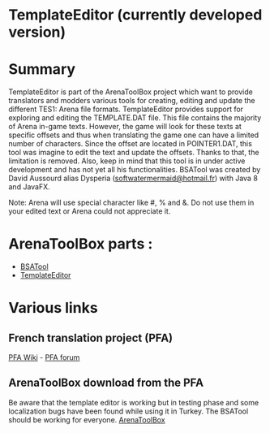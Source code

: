 TemplateEditor (currently developed version)
==============

# Summary

TemplateEditor is part of the ArenaToolBox project which want to provide translators and modders various tools for creating, editing and update the different TES1: Arena file formats.
TemplateEditor provides support for exploring and editing the TEMPLATE.DAT file. This file contains the majority of Arena in-game texts. However, the game will look for these texts at specific offsets and thus when translating the game one can have a limited number of characters. Since the offset are located in POINTER1.DAT, this tool was imagine to edit the text and update the offsets. Thanks to that, the limitation is removed. Also, keep in mind that this tool is in under active development and has not yet all his functionalities.
BSATool was created by David Aussourd alias Dysperia (softwatermermaid@hotmail.fr) with Java 8 and JavaFX.

Note: Arena will use special character like #, % and &. Do not use them in your edited text or Arena could not appreciate it.

# ArenaToolBox parts :
* [BSATool](https://github.com/Dysperia/ArenaToolBox-BSATool "BSATool")
* [TemplateEditor](https://github.com/Dysperia/ArenaToolBox-TemplateEditor "TemplateEditor")

# Various links
## French translation project (PFA)
[PFA Wiki](http://www.projet-french-arena.org/wiki/ "PFA Wiki") - [PFA forum](http://www.projet-french-arena.org/forum/ "PFA Forum")

## ArenaToolBox download from the PFA
Be aware that the template editor is working but in testing phase and some localization bugs have been found while using it in Turkey. The BSATool should be working for everyone.
[ArenaToolBox](http://www.projet-french-arena.org/files/ArenaToolBox_win32bit.zip "ArenaToolBox")
